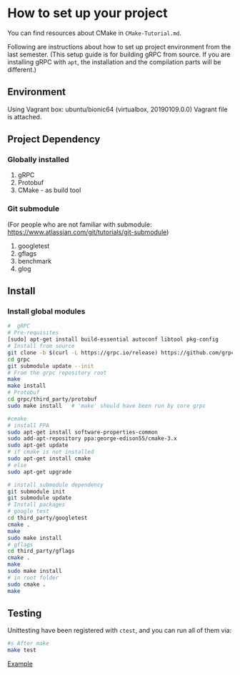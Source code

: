 # How to set up your project

You can find resources about CMake in `CMake-Tutorial.md`.

Following are instructions about how to set up project environment from the last semester.
(This setup guide is for building gRPC from source. If you are installing gRPC with `apt`, the installation and the compilation parts will be different.)

## Environment

Using Vagrant box:
ubuntu/bionic64 (virtualbox, 20190109.0.0)
Vagrant file is attached.

## Project Dependency

### Globally installed

1. gRPC
2. Protobuf
3. CMake - as build tool

### Git submodule

(For people who are not familiar with submodule: https://www.atlassian.com/git/tutorials/git-submodule)

1. googletest
2. gflags
3. benchmark
4. glog

## Install

### Install global modules

```bash
#  gRPC
# Pre-requisites
[sudo] apt-get install build-essential autoconf libtool pkg-config
# Install from source
git clone -b $(curl -L https://grpc.io/release) https://github.com/grpc/grpc
cd grpc
git submodule update --init
# From the grpc repository root
make
make install
# Protobuf
cd grpc/third_party/protobuf
sudo make install   # 'make' should have been run by core grpc

#cmake
# install PPA
sudo apt-get install software-properties-common
sudo add-apt-repository ppa:george-edison55/cmake-3.x
sudo apt-get update
# if cmake is not installed
sudo apt-get install cmake
# else
sudo apt-get upgrade
```

```bash
# install submodule dependency
git submodule init
git submodule update
# Install packages
# google test
cd third_party/googletest
cmake .
make
sudo make install
# gflags
cd third_party/gflags
cmake .
make
sudo make install
# in root folder
sudo cmake .
make
```

## Testing

Unittesting have been registered with `ctest`, and you can run all of them via:

```bash
#s After make
make test
```

[Example](https://github.com/bast/gtest-demo)
